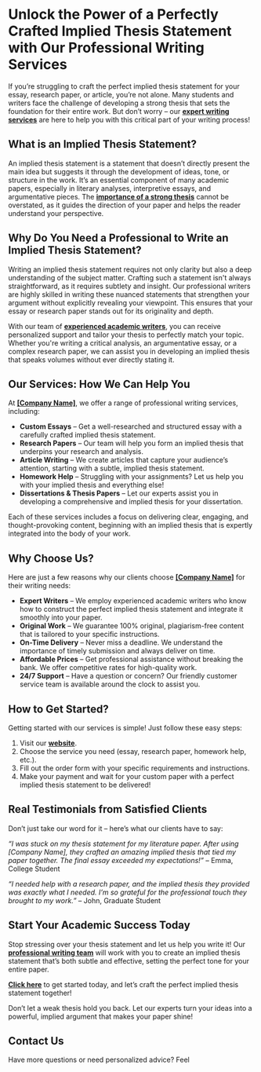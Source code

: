 # Unlock the Power of a Perfectly Crafted Implied Thesis Statement with Our Professional Writing Services

If you’re struggling to craft the perfect implied thesis statement for your essay, research paper, or article, you’re not alone. Many students and writers face the challenge of developing a strong thesis that sets the foundation for their entire work. But don’t worry – our **[expert writing services](https://tinyurl.com/topessay?keyword=implied+thesis+statement)** are here to help you with this critical part of your writing process!

## What is an Implied Thesis Statement?

An implied thesis statement is a statement that doesn’t directly present the main idea but suggests it through the development of ideas, tone, or structure in the work. It’s an essential component of many academic papers, especially in literary analyses, interpretive essays, and argumentative pieces. The **[importance of a strong thesis](https://tinyurl.com/topessay?keyword=implied+thesis+statement)** cannot be overstated, as it guides the direction of your paper and helps the reader understand your perspective.

## Why Do You Need a Professional to Write an Implied Thesis Statement?

Writing an implied thesis statement requires not only clarity but also a deep understanding of the subject matter. Crafting such a statement isn't always straightforward, as it requires subtlety and insight. Our professional writers are highly skilled in writing these nuanced statements that strengthen your argument without explicitly revealing your viewpoint. This ensures that your essay or research paper stands out for its originality and depth.

With our team of **[experienced academic writers](https://tinyurl.com/topessay?keyword=implied+thesis+statement)**, you can receive personalized support and tailor your thesis to perfectly match your topic. Whether you're writing a critical analysis, an argumentative essay, or a complex research paper, we can assist you in developing an implied thesis that speaks volumes without ever directly stating it.

## Our Services: How We Can Help You

At **[[Company Name]](https://tinyurl.com/topessay?keyword=implied+thesis+statement)**, we offer a range of professional writing services, including:

- **Custom Essays** – Get a well-researched and structured essay with a carefully crafted implied thesis statement.
- **Research Papers** – Our team will help you form an implied thesis that underpins your research and analysis.
- **Article Writing** – We create articles that capture your audience’s attention, starting with a subtle, implied thesis statement.
- **Homework Help** – Struggling with your assignments? Let us help you with your implied thesis and everything else!
- **Dissertations & Thesis Papers** – Let our experts assist you in developing a comprehensive and implied thesis for your dissertation.

Each of these services includes a focus on delivering clear, engaging, and thought-provoking content, beginning with an implied thesis that is expertly integrated into the body of your work.

## Why Choose Us?

Here are just a few reasons why our clients choose **[[Company Name]](https://tinyurl.com/topessay?keyword=implied+thesis+statement)** for their writing needs:

- **Expert Writers** – We employ experienced academic writers who know how to construct the perfect implied thesis statement and integrate it smoothly into your paper.
- **Original Work** – We guarantee 100% original, plagiarism-free content that is tailored to your specific instructions.
- **On-Time Delivery** – Never miss a deadline. We understand the importance of timely submission and always deliver on time.
- **Affordable Prices** – Get professional assistance without breaking the bank. We offer competitive rates for high-quality work.
- **24/7 Support** – Have a question or concern? Our friendly customer service team is available around the clock to assist you.

## How to Get Started?

Getting started with our services is simple! Just follow these easy steps:

1. Visit our **[website](https://tinyurl.com/topessay?keyword=implied+thesis+statement)**.
2. Choose the service you need (essay, research paper, homework help, etc.).
3. Fill out the order form with your specific requirements and instructions.
4. Make your payment and wait for your custom paper with a perfect implied thesis statement to be delivered!

## Real Testimonials from Satisfied Clients

Don’t just take our word for it – here’s what our clients have to say:

_“I was stuck on my thesis statement for my literature paper. After using [Company Name], they crafted an amazing implied thesis that tied my paper together. The final essay exceeded my expectations!”_ – Emma, College Student

_“I needed help with a research paper, and the implied thesis they provided was exactly what I needed. I’m so grateful for the professional touch they brought to my work.”_ – John, Graduate Student

## Start Your Academic Success Today

Stop stressing over your thesis statement and let us help you write it! Our **[professional writing team](https://tinyurl.com/topessay?keyword=implied+thesis+statement)** will work with you to create an implied thesis statement that’s both subtle and effective, setting the perfect tone for your entire paper.

**[Click here](https://tinyurl.com/topessay?keyword=implied+thesis+statement)** to get started today, and let’s craft the perfect implied thesis statement together!

Don’t let a weak thesis hold you back. Let our experts turn your ideas into a powerful, implied argument that makes your paper shine!

## Contact Us

Have more questions or need personalized advice? Feel
